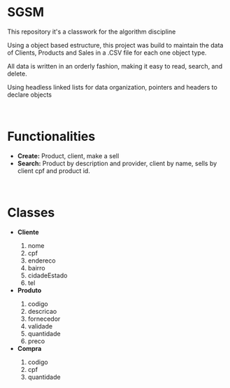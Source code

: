 # SGSM
This repository it's a classwork for the algorithm discipline

<p>Using a object based estructure, this project was build to maintain the data of Clients, Products and Sales in a .CSV file for each one object type.</p>
<p>All data is written in an orderly fashion, making it easy to read, search, and delete.</p>
<p>Using headless linked lists for data organization, pointers and headers to declare objects</p>
<br/>
<h1>Functionalities</h1>
<ul>
  <li><b>Create:</b> Product, client, make a sell</li>
  <li><b>Search:</b> Product by description and provider, client by name, sells by client cpf and product id.</li>
</ul>
<br/>
<h1>Classes</h1>
<ul>
  <li><b>Cliente</b></li>
  <ol type="1">
    <li>nome</li>
    <li>cpf</li>
    <li>endereco</li>
    <li>bairro</li>
    <li>cidadeEstado</li>
    <li>tel</li>
  </ol>
  <li><b>Produto</b></li>
  <ol type="1">
    <li>codigo</li>
    <li>descricao</li>
    <li>fornecedor</li>
    <li>validade</li>
    <li>quantidade</li>
    <li>preco</li>
  </ol>
  <li><b>Compra</b></li>
  <ol type="1">
    <li>codigo</li>
    <li>cpf</li>
    <li>quantidade</li>
  </ol>
</ul>
